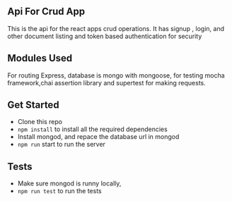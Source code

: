 ## Api For Crud App

This is the api for the react apps crud operations. It has signup , login, and other document listing and token based authentication for security

## Modules Used

For routing Express, database is mongo with mongoose, for testing mocha framework,chai assertion library and supertest for making requests.

## Get Started 

- Clone this repo
- `npm install` to install all the required dependencies
- Install mongod, and repace the database url in mongod 
- `npm run` start to run the server 

## Tests 

- Make sure mongod is runny locally,
- `npm run test` to run the tests 